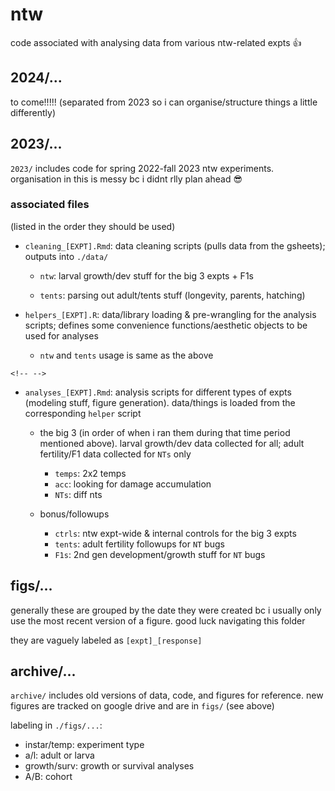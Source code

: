 # ntw

code associated with analysing data from various ntw-related expts 👍

## 2024/...

to come!!!!! (separated from 2023 so i can organise/structure things a little differently)

## 2023/...

`2023/` includes code for spring 2022-fall 2023 ntw experiments. organisation in this is messy bc i didnt rlly plan ahead 😎

### associated files

(listed in the order they should be used)

-   `cleaning_[EXPT].Rmd`: data cleaning scripts (pulls data from the gsheets); outputs into `./data/`

    -   `ntw`: larval growth/dev stuff for the big 3 expts + F1s

    -   `tents`: parsing out adult/tents stuff (longevity, parents, hatching)

-   `helpers_[EXPT].R`: data/library loading & pre-wrangling for the analysis scripts; defines some convenience functions/aesthetic objects to be used for analyses

    -   `ntw` and `tents` usage is same as the above

```{=html}
<!-- -->
```
-   `analyses_[EXPT].Rmd`: analysis scripts for different types of expts (modeling stuff, figure generation). data/things is loaded from the corresponding `helper` script

    -   the big 3 (in order of when i ran them during that time period mentioned above). larval growth/dev data collected for all; adult fertility/F1 data collected for `NTs` only

        -   `temps`: 2x2 temps
        -   `acc`: looking for damage accumulation
        -   `NTs`: diff nts

    -   bonus/followups

        -   `ctrls`: ntw expt-wide & internal controls for the big 3 expts
        -   `tents`: adult fertility followups for `NT` bugs
        -   `F1s`: 2nd gen development/growth stuff for `NT` bugs

## figs/...

generally these are grouped by the date they were created bc i usually only use the most recent version of a figure. good luck navigating this folder

they are vaguely labeled as `[expt]_[response]`

## archive/...

`archive/` includes old versions of data, code, and figures for reference. new figures are tracked on google drive and are in `figs/` (see above)

labeling in `./figs/...`:

-   instar/temp: experiment type
-   a/l: adult or larva
-   growth/surv: growth or survival analyses
-   A/B: cohort
